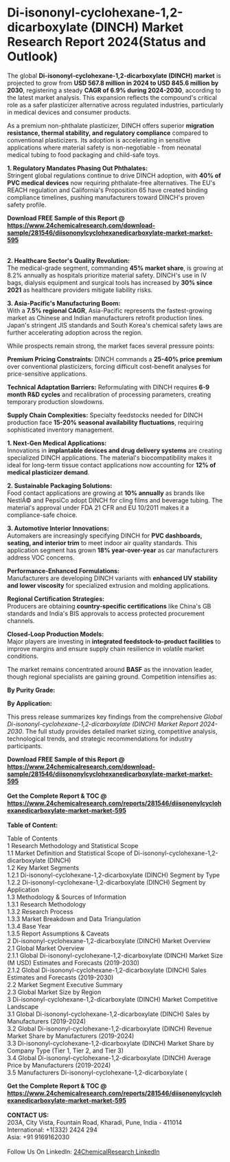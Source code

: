 <h1>Di-isononyl-cyclohexane-1,2-dicarboxylate (DINCH) Market Research Report 2024(Status and Outlook)</h1><p>The global <strong>Di-isononyl-cyclohexane-1,2-dicarboxylate (DINCH) market</strong> is projected to grow from <strong>USD 567.8 million in 2024 to USD 845.6 million by 2030</strong>, registering a steady <strong>CAGR of 6.9% during 2024-2030</strong>, according to the latest market analysis. This expansion reflects the compound's critical role as a safer plasticizer alternative across regulated industries, particularly in medical devices and consumer products.</p><p>As a premium non-phthalate plasticizer, DINCH offers superior <strong>migration resistance, thermal stability, and regulatory compliance</strong> compared to conventional plasticizers. Its adoption is accelerating in sensitive applications where material safety is non-negotiable - from neonatal medical tubing to food packaging and child-safe toys.</p><p><strong>1. Regulatory Mandates Phasing Out Phthalates:</strong><br>
Stringent global regulations continue to drive DINCH adoption, with <strong>40% of PVC medical devices</strong> now requiring phthalate-free alternatives. The EU's REACH regulation and California's Proposition 65 have created binding compliance timelines, pushing manufacturers toward DINCH's proven safety profile.</p><div><b>Download FREE Sample of this Report @ 
            <a href="https://www.24chemicalresearch.com/download-sample/281546/diisononylcyclohexanedicarboxylate-market-market-595">
            https://www.24chemicalresearch.com/download-sample/281546/diisononylcyclohexanedicarboxylate-market-market-595</a></b></div><br><p><strong>2. Healthcare Sector's Quality Revolution:</strong><br>
The medical-grade segment, commanding <strong>45% market share</strong>, is growing at 8.2% annually as hospitals prioritize material safety. DINCH's use in IV bags, dialysis equipment and surgical tools has increased by <strong>30% since 2021</strong> as healthcare providers mitigate liability risks.</p><p><strong>3. Asia-Pacific's Manufacturing Boom:</strong><br>
With a <strong>7.5% regional CAGR</strong>, Asia-Pacific represents the fastest-growing market as Chinese and Indian manufacturers retrofit production lines. Japan's stringent JIS standards and South Korea's chemical safety laws are further accelerating adoption across the region.</p><p>While prospects remain strong, the market faces several pressure points:</p><p><strong>Premium Pricing Constraints:</strong> DINCH commands a <strong>25-40% price premium</strong> over conventional plasticizers, forcing difficult cost-benefit analyses for price-sensitive applications.</p><p><strong>Technical Adaptation Barriers:</strong> Reformulating with DINCH requires <strong>6-9 month R&amp;D cycles</strong> and recalibration of processing parameters, creating temporary production slowdowns.</p><p><strong>Supply Chain Complexities:</strong> Specialty feedstocks needed for DINCH production face <strong>15-20% seasonal availability fluctuations</strong>, requiring sophisticated inventory management.</p><p><strong>1. Next-Gen Medical Applications:</strong><br>
Innovations in <strong>implantable devices and drug delivery systems</strong> are creating specialized DINCH applications. The material's biocompatibility makes it ideal for long-term tissue contact applications now accounting for <strong>12% of medical plasticizer demand</strong>.</p><p><strong>2. Sustainable Packaging Solutions:</strong><br>
Food contact applications are growing at <strong>10% annually</strong> as brands like NestlÃ© and PepsiCo adopt DINCH for cling films and beverage tubing. The material's approval under FDA 21 CFR and EU 10/2011 makes it a compliance-safe choice.</p><p><strong>3. Automotive Interior Innovations:</strong><br>
Automakers are increasingly specifying DINCH for <strong>PVC dashboards, seating, and interior trim</strong> to meet indoor air quality standards. This application segment has grown <strong>18% year-over-year</strong> as car manufacturers address VOC concerns.</p><p><strong>Performance-Enhanced Formulations:</strong><br>
	Manufacturers are developing DINCH variants with <strong>enhanced UV stability and lower viscosity</strong> for specialized extrusion and molding applications.</p><p><strong>Regional Certification Strategies:</strong><br>
	Producers are obtaining <strong>country-specific certifications</strong> like China's GB standards and India's BIS approvals to access protected procurement channels.</p><p><strong>Closed-Loop Production Models:</strong><br>
	Major players are investing in <strong>integrated feedstock-to-product facilities</strong> to improve margins and ensure supply chain resilience in volatile market conditions.</p><p>The market remains concentrated around <strong>BASF</strong> as the innovation leader, though regional specialists are gaining ground. Competition intensifies as:</p><p><strong>By Purity Grade:</strong></p><p><strong>By Application:</strong></p><p>This press release summarizes key findings from the comprehensive <em>Global Di-isononyl-cyclohexane-1,2-dicarboxylate (DINCH) Market Report 2024-2030</em>. The full study provides detailed market sizing, competitive analysis, technological trends, and strategic recommendations for industry participants.</p><div><b>Download FREE Sample of this Report @ 
            <a href="https://www.24chemicalresearch.com/download-sample/281546/diisononylcyclohexanedicarboxylate-market-market-595">
            https://www.24chemicalresearch.com/download-sample/281546/diisononylcyclohexanedicarboxylate-market-market-595</a></b></div><br><div><b>Get the Complete Report & TOC @ 
            <a href="https://www.24chemicalresearch.com/reports/281546/diisononylcyclohexanedicarboxylate-market-market-595">
            https://www.24chemicalresearch.com/reports/281546/diisononylcyclohexanedicarboxylate-market-market-595</a></b></div><br>
            <b>Table of Content:</b><p>Table of Contents<br />
 1 Research Methodology and Statistical Scope<br />
 1.1 Market Definition and Statistical Scope of Di-isononyl-cyclohexane-1,2-dicarboxylate (DINCH)<br />
 1.2 Key Market Segments<br />
 1.2.1 Di-isononyl-cyclohexane-1,2-dicarboxylate (DINCH) Segment by Type<br />
 1.2.2 Di-isononyl-cyclohexane-1,2-dicarboxylate (DINCH) Segment by Application<br />
 1.3 Methodology & Sources of Information<br />
 1.3.1 Research Methodology<br />
 1.3.2 Research Process<br />
 1.3.3 Market Breakdown and Data Triangulation<br />
 1.3.4 Base Year<br />
 1.3.5 Report Assumptions & Caveats<br />
 2 Di-isononyl-cyclohexane-1,2-dicarboxylate (DINCH) Market Overview<br />
 2.1 Global Market Overview<br />
 2.1.1 Global Di-isononyl-cyclohexane-1,2-dicarboxylate (DINCH) Market Size (M USD) Estimates and Forecasts (2019-2030)<br />
 2.1.2 Global Di-isononyl-cyclohexane-1,2-dicarboxylate (DINCH) Sales Estimates and Forecasts (2019-2030)<br />
 2.2 Market Segment Executive Summary<br />
 2.3 Global Market Size by Region<br />
 3 Di-isononyl-cyclohexane-1,2-dicarboxylate (DINCH) Market Competitive Landscape<br />
 3.1 Global Di-isononyl-cyclohexane-1,2-dicarboxylate (DINCH) Sales by Manufacturers (2019-2024)<br />
 3.2 Global Di-isononyl-cyclohexane-1,2-dicarboxylate (DINCH) Revenue Market Share by Manufacturers (2019-2024)<br />
 3.3 Di-isononyl-cyclohexane-1,2-dicarboxylate (DINCH) Market Share by Company Type (Tier 1, Tier 2, and Tier 3)<br />
 3.4 Global Di-isononyl-cyclohexane-1,2-dicarboxylate (DINCH) Average Price by Manufacturers (2019-2024)<br />
 3.5 Manufacturers Di-isononyl-cyclohexane-1,2-dicarboxylate (</p><div><b>Get the Complete Report & TOC @ 
            <a href="https://www.24chemicalresearch.com/reports/281546/diisononylcyclohexanedicarboxylate-market-market-595">
            https://www.24chemicalresearch.com/reports/281546/diisononylcyclohexanedicarboxylate-market-market-595</a></b></div><br><b>CONTACT US:</b><br>
            203A, City Vista, Fountain Road, Kharadi, Pune, India - 411014<br>
            International: +1(332) 2424 294<br>
            Asia: +91 9169162030 <br><br>
            Follow Us On LinkedIn: <a href="https://www.linkedin.com/company/24chemicalresearch/">24ChemicalResearch LinkedIn</a>